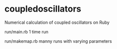 coupledoscillators
==================

Numerical calculation of coupled oscillators on Ruby

run/main.rb
  1 time run

run/makemap.rb
  manny runs with varying parameters
